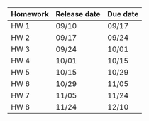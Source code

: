 <!-- AB_TODO: Andrew add in the missing information below at the locations marked XXYY-->

<!-- AB to HK: the todod "Andrew add in the missing information below at the locations marked XXYY" was completed-->


| Homework | Release date | Due date |
|----------|--------------|----------|
| HW 1     | 09/10        | 09/17    |
| HW 2     | 09/17       | 09/24    |
| HW 3     | 09/24       | 10/01    |
| HW 4     | 10/01       | 10/15    |
| HW 5     | 10/15       | 10/29    |
| HW 6     | 10/29       | 11/05    |
| HW 7     | 11/05       | 11/24   |
| HW 8     | 11/24       | 12/10   |
